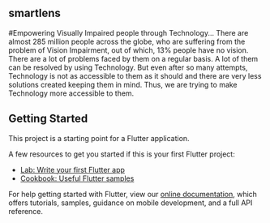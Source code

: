 ## smartlens
#Empowering Visually Impaired people through Technology...
There are almost 285 million people across the globe, who are suffering from the problem of Vision Impairment, out of which, 13% people have no vision. There are a lot of problems faced by them on a regular basis. A lot of them can be resolved by using Technology. But even after so many attempts, Technology is not as accessible to them as it should and there are very less solutions created keeping them in mind. Thus, we are trying to make Technology more accessible to them.

## Getting Started

This project is a starting point for a Flutter application.

A few resources to get you started if this is your first Flutter project:

- [Lab: Write your first Flutter app](https://flutter.dev/docs/get-started/codelab)
- [Cookbook: Useful Flutter samples](https://flutter.dev/docs/cookbook)

For help getting started with Flutter, view our
[online documentation](https://flutter.dev/docs), which offers tutorials,
samples, guidance on mobile development, and a full API reference.
